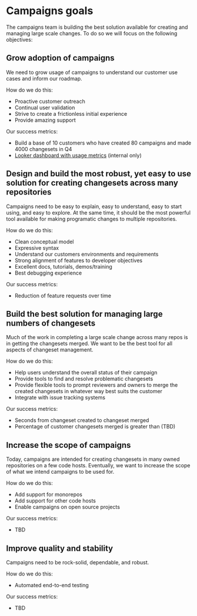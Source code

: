 # Campaigns goals

The campaigns team is building the best solution available for creating and managing large scale changes. To do so we will focus on the following objectives:

## Grow adoption of campaigns 

We need to grow usage of campaigns to understand our customer use cases and inform our roadmap.

How do we do this:
  * Proactive customer outreach
  * Continual user validation
  * Strive to create a frictionless initial experience
  * Provide amazing support

Our success metrics:
  * Build a base of 10 customers who have created 80 campaigns and made 4000 changesets in Q4
  * [Looker dashboard with usage metrics](https://sourcegraph.looker.com/dashboards/136) (internal only)


## Design and build the most robust, yet easy to use solution for creating changesets across many repositories

Campaigns need to be easy to explain, easy to understand, easy to start using, and easy to explore. At the same time, it should be the most powerful tool available for making programatic changes to multiple repositories. 

How do we do this:
  * Clean conceptual model
  * Expressive syntax
  * Understand our customers environments and requirements
  * Strong alignment of features to developer objectives
  * Excellent docs, tutorials, demos/training
  * Best debugging experience

Our success metrics:
  * Reduction of feature requests over time

## Build the best solution for managing large numbers of changesets

Much of the work in completing a large scale change across many repos is in getting the changesets merged. We want to be the best tool for all aspects of changeset management.

How do we do this:
  * Help users understand the overall status of their campaign
  * Provide tools to find and resolve problematic changesets
  * Provide flexible tools to prompt reviewers and owners to merge the created changesets in whatever way best suits the customer
  * Integrate with issue tracking systems

Our success metrics:
  * Seconds from changeset created to changeset merged
  * Percentage of customer changesets merged is greater than (TBD)

## Increase the scope of campaigns

Today, campaigns are intended for creating changesets in many owned repositories on a few code hosts. Eventually, we want to increase the scope of what we intend campaigns to be used for.

How do we do this:
  * Add support for monorepos
  * Add support for other code hosts
  * Enable campaigns on open source projects

Our success metrics:
  * TBD

## Improve quality and stability 

Campaigns need to be rock-solid, dependable, and robust.

How do we do this:
  * Automated end-to-end testing

Our success metrics:
  * TBD
